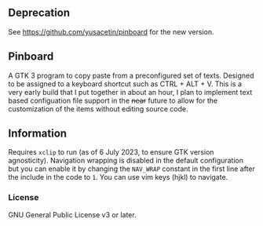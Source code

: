 ## Deprecation

See https://github.com/yusacetin/pinboard for the new version.

## Pinboard

A GTK 3 program to copy paste from a preconfigured set of texts. Designed to be assigned to a keyboard shortcut such as CTRL + ALT + V. This is a very early build that I put together in about an hour, I plan to implement text based configuation file support in the ~~near~~ future to allow for the customization of the items without editing source code.

## Information

Requires `xclip` to run (as of 6 July 2023, to ensure GTK version agnosticity). Navigation wrapping is disabled in the default configuration but you can enable it by changing the `NAV_WRAP` constant in the first line after the include in the code to `1`. You can use vim keys (hjkl) to navigate.

### License

GNU General Public License v3 or later.